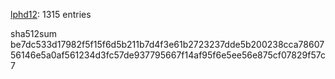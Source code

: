 [lphd12](https://www.github.com/lphd12): 1315 entries

sha512sum
be7dc533d17982f5f15f6d5b211b7d4f3e61b2723237dde5b200238cca7860756146e5a0af561234d3fc57de937795667f14af95f6e5ee56e875cf07829f57c7
